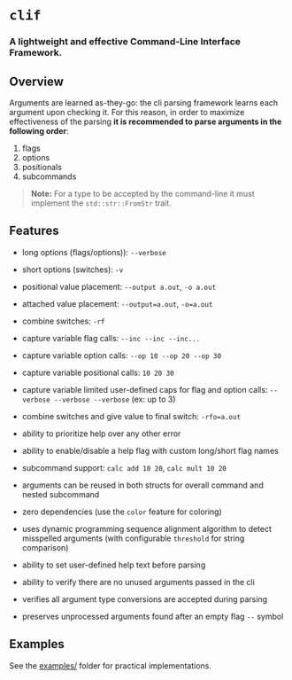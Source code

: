 # `clif`

### A lightweight and effective Command-Line Interface Framework.

## Overview

Arguments are learned as-they-go: the cli parsing framework learns each argument upon checking it. For this reason, in order to maximize effectiveness of the parsing __it is recommended to parse arguments in the following order__:
1. flags
2. options
3. positionals
4. subcommands

> __Note:__ For a type to be accepted by the command-line it must implement the `std::str::FromStr` trait.

## Features

- long options (flags/options)): `--verbose`

- short options (switches): `-v`

- positional value placement: `--output a.out`, `-o a.out`

- attached value placement: `--output=a.out`, `-o=a.out`

- combine switches: `-rf`

- capture variable flag calls: `--inc --inc --inc...`

- capture variable option calls: `--op 10 --op 20 --op 30`

- capture variable positional calls: `10 20 30`

- capture variable limited user-defined caps for flag and option calls: `--verbose --verbose --verbose` (ex: up to 3)

- combine switches and give value to final switch: `-rfo=a.out`

- ability to prioritize help over any other error

- ability to enable/disable a help flag with custom long/short flag names

- subcommand support: `calc add 10 20`, `calc mult 10 20`

- arguments can be reused in both structs for overall command and nested subcommand

- zero dependencies (use the `color` feature for coloring)

- uses dynamic programming sequence alignment algorithm to detect misspelled arguments (with configurable `threshold` for string comparison)

- ability to set user-defined help text before parsing

- ability to verify there are no unused arguments passed in the cli

- verifies all argument type conversions are accepted during parsing

- preserves unprocessed arguments found after an empty flag `--` symbol

## Examples

See the [examples/](./examples/) folder for practical implementations.